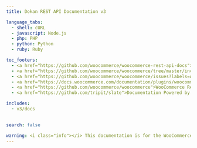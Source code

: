 ```yaml
---
title: Dokan REST API Documentation v3

language_tabs:
  - shell: cURL
  - javascript: Node.js
  - php: PHP
  - python: Python
  - ruby: Ruby

toc_footers:
  - <a href="https://github.com/woocommerce/woocommerce-rest-api-docs">Contributing to WC REST API Docs</a>
  - <a href="https://github.com/woocommerce/woocommerce/tree/master/includes/rest-api">REST API Source on GitHub</a>
  - <a href="https://github.com/woocommerce/woocommerce/issues?labels=API&amp;page=1&amp;state=open">REST API Issues</a>
  - <a href="https://docs.woocommerce.com/documentation/plugins/woocommerce/">WooCommerce Documentation</a>
  - <a href="https://github.com/woocommerce/woocommerce">WooCommerce Repository</a>
  - <a href="https://github.com/tripit/slate">Documentation Powered by Slate</a>

includes:
  - v3/docs
  

search: false

warning: <i class="info"></i> This documentation is for the WooCommerce API v3 API which is now deprecated. <a href="http://woocommerce.github.io/woocommerce-rest-api-docs/">Please use the latest REST API version</a>.
---
```

